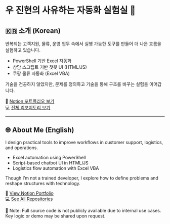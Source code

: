 # 우 진현의 사유하는 자동화 실험실 🧠

## 🇰🇷 소개 (Korean)
반복되는 고객지원, 물류, 운영 업무 속에서
실행 가능한 도구를 만들어 더 나은 흐름을 실험하고 있습니다.

- PowerShell 기반 Excel 자동화
- 상담 스크립트 기반 챗봇 UI (HTML/JS)
- 쿠팡 물류 자동화 (Excel VBA)

기술을 전공하지 않았지만,
문제를 정의하고 기술을 통해 구조를 바꾸는 실험을 이어갑니다.

📘 [Notion 포트폴리오 보기](https://www.notion.so/1db0e892f462807eb839d211f14692ad)  
💻 [전체 리포지토리 보기](https://github.com/Woojiggun?tab=repositories)

---

## 🌐 About Me (English)
I design practical tools to improve workflows in customer support, logistics, and operations.

- Excel automation using PowerShell
- Script-based chatbot UI in HTML/JS
- Logistics flow automation with Excel VBA

Though I’m not a trained developer,
I explore how to define problems and reshape structures with technology.

📘 [View Notion Portfolio](https://www.notion.so/1db0e892f462807eb839d211f14692ad)  
💻 [See All Repositories](https://github.com/Woojiggun?tab=repositories)

📌 Note: Full source code is not publicly available due to internal use cases.  
Key logic or demo may be shared upon request.
